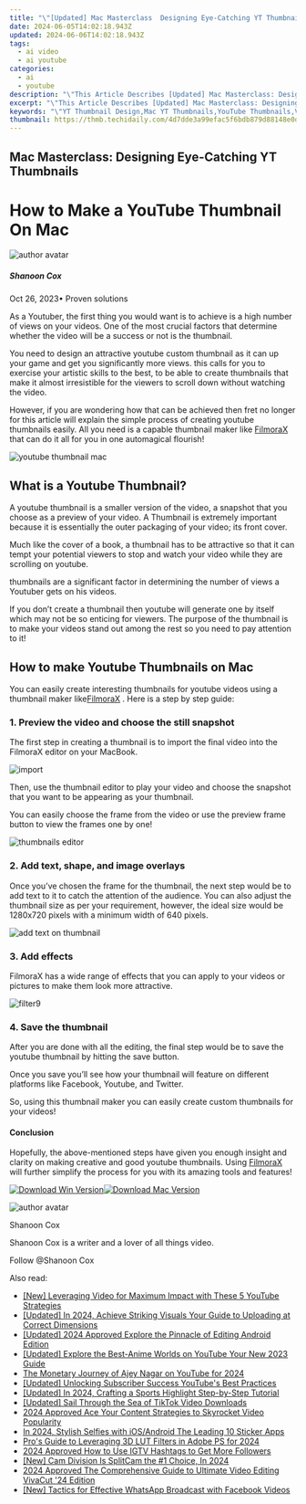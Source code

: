 ```yaml
---
title: "\"[Updated] Mac Masterclass  Designing Eye-Catching YT Thumbnails\""
date: 2024-06-05T14:02:18.943Z
updated: 2024-06-06T14:02:18.943Z
tags:
  - ai video
  - ai youtube
categories:
  - ai
  - youtube
description: "\"This Article Describes [Updated] Mac Masterclass: Designing Eye-Catching YT Thumbnails\""
excerpt: "\"This Article Describes [Updated] Mac Masterclass: Designing Eye-Catching YT Thumbnails\""
keywords: "\"YT Thumbnail Design,Mac YT Thumbnails,YouTube Thumbnails,Video Thumbnail Art,Creative Thumbnail Tips,Eye-Catching Thumbnails,Masterclass in Thumbnail Design\""
thumbnail: https://thmb.techidaily.com/4d7dde3a99efac5f6bdb879d88148e0d5b48fb1025ad045c8786c79687920a30.jpg
---
```


## Mac Masterclass: Designing Eye-Catching YT Thumbnails

# How to Make a YouTube Thumbnail On Mac

![author avatar](https://images.wondershare.com/filmora/article-images/shannon-cox.jpg)

##### Shanoon Cox

 Oct 26, 2023• Proven solutions

As a Youtuber, the first thing you would want is to achieve is a high number of views on your videos. One of the most crucial factors that determine whether the video will be a success or not is the thumbnail.

 You need to design an attractive youtube custom thumbnail as it can up your game and get you significantly more views. this calls for you to exercise your artistic skills to the best, to be able to create thumbnails that make it almost irresistible for the viewers to scroll down without watching the video.

However, if you are wondering how that can be achieved then fret no longer for this article will explain the simple process of creating youtube thumbnails easily. All you need is a capable thumbnail maker like [FilmoraX](https://tools.techidaily.com/wondershare/filmora/download/) that can do it all for you in one automagical flourish!

![youtube thumbnail mac](https://images.wondershare.com/filmora/Mac-articles/youtube-thumbnail-mac.jpg)

## What is a Youtube Thumbnail?

A youtube thumbnail is a smaller version of the video, a snapshot that you choose as a preview of your video. A Thumbnail is extremely important because it is essentially the outer packaging of your video; its front cover.

Much like the cover of a book, a thumbnail has to be attractive so that it can tempt your potential viewers to stop and watch your video while they are scrolling on youtube.

thumbnails are a significant factor in determining the number of views a Youtuber gets on his videos.

If you don’t create a thumbnail then youtube will generate one by itself which may not be so enticing for viewers. The purpose of the thumbnail is to make your videos stand out among the rest so you need to pay attention to it!

## How to make Youtube Thumbnails on Mac

You can easily create interesting thumbnails for youtube videos using a thumbnail maker like[FilmoraX](https://tools.techidaily.com/wondershare/filmora/download/) . Here is a step by step guide:

### 1. Preview the video and choose the still snapshot

The first step in creating a thumbnail is to import the final video into the FilmoraX editor on your MacBook.

![import](https://images.wondershare.com/filmora/filmoraX/Guide-Mac/3.import-media-files.jpg)

Then, use the thumbnail editor to play your video and choose the snapshot that you want to be appearing as your thumbnail.

You can easily choose the frame from the video or use the preview frame button to view the frames one by one!

![thumbnails editor](https://images.wondershare.com/filmora/Mac-articles/thumbnails-editor.jpg)

### 2. Add text, shape, and image overlays

Once you’ve chosen the frame for the thumbnail, the next step would be to add text to it to catch the attention of the audience. You can also adjust the thumbnail size as per your requirement, however, the ideal size would be 1280x720 pixels with a minimum width of 640 pixels.

![add text on thumbnail](https://images.wondershare.com/filmora/Mac-articles/add-text-on-thumbnail.jpg)

### 3. Add effects

FilmoraX has a wide range of effects that you can apply to your videos or pictures to make them look more attractive.

![filter9](https://images.wondershare.com/filmora/guide/filter-9-mac.jpg)

### 4. Save the thumbnail

After you are done with all the editing, the final step would be to save the youtube thumbnail by hitting the save button.

Once you save you’ll see how your thumbnail will feature on different platforms like Facebook, Youtube, and Twitter.

So, using this thumbnail maker you can easily create custom thumbnails for your videos!

#### Conclusion

Hopefully, the above-mentioned steps have given you enough insight and clarity on making creative and good youtube thumbnails. Using [FilmoraX](https://tools.techidaily.com/wondershare/filmora/download/) will further simplify the process for you with its amazing tools and features!

[![Download Win Version](https://images.wondershare.com/filmora/guide/download-btn-win.jpg)](https://tools.techidaily.com/wondershare/filmora/download/)[![Download Mac Version](https://images.wondershare.com/filmora/guide/download-btn-mac.jpg)](https://tools.techidaily.com/wondershare/filmora/download/)

![author avatar](https://images.wondershare.com/filmora/article-images/shannon-cox.jpg)

Shanoon Cox

Shanoon Cox is a writer and a lover of all things video.

Follow @Shanoon Cox

<span class="atpl-alsoreadstyle">Also read:</span>
<div><ul>
<li><a href="https://facebook-video-share.techidaily.com/new-leveraging-video-for-maximum-impact-with-these-5-youtube-strategies/"><u>[New] Leveraging Video for Maximum Impact with These 5 YouTube Strategies</u></a></li>
<li><a href="https://facebook-video-share.techidaily.com/updated-in-2024-achieve-striking-visuals-your-guide-to-uploading-at-correct-dimensions/"><u>[Updated] In 2024, Achieve Striking Visuals  Your Guide to Uploading at Correct Dimensions</u></a></li>
<li><a href="https://facebook-video-share.techidaily.com/updated-2024-approved-explore-the-pinnacle-of-editing-android-edition/"><u>[Updated] 2024 Approved  Explore the Pinnacle of Editing  Android Edition</u></a></li>
<li><a href="https://facebook-video-share.techidaily.com/updated-explore-the-best-anime-worlds-on-youtube-your-new-2023-guide/"><u>[Updated] Explore the Best-Anime Worlds on YouTube  Your New 2023 Guide</u></a></li>
<li><a href="https://facebook-video-share.techidaily.com/the-monetary-journey-of-ajey-nagar-on-youtube-for-2024/"><u>The Monetary Journey of Ajey Nagar on YouTube for 2024</u></a></li>
<li><a href="https://facebook-video-share.techidaily.com/updated-unlocking-subscriber-success-youtubes-best-practices/"><u>[Updated] Unlocking Subscriber Success  YouTube's Best Practices</u></a></li>
<li><a href="https://facebook-video-share.techidaily.com/updated-in-2024-crafting-a-sports-highlight-step-by-step-tutorial/"><u>[Updated] In 2024, Crafting a Sports Highlight  Step-by-Step Tutorial</u></a></li>
<li><a href="https://tiktok-clips.techidaily.com/updated-sail-through-the-sea-of-tiktok-video-downloads/"><u>[Updated] Sail Through the Sea of TikTok Video Downloads</u></a></li>
<li><a href="https://extra-hints.techidaily.com/2024-approved-ace-your-content-strategies-to-skyrocket-video-popularity/"><u>2024 Approved  Ace Your Content  Strategies to Skyrocket Video Popularity</u></a></li>
<li><a href="https://some-approaches.techidaily.com/in-2024-stylish-selfies-with-iosandroid-the-leading-10-sticker-apps/"><u>In 2024, Stylish Selfies with iOS/Android  The Leading 10 Sticker Apps</u></a></li>
<li><a href="https://extra-approaches.techidaily.com/pros-guide-to-leveraging-3d-lut-filters-in-adobe-ps-for-2024/"><u>Pro's Guide to Leveraging 3D LUT Filters in Adobe PS for 2024</u></a></li>
<li><a href="https://instagram-videos.techidaily.com/2024-approved-how-to-use-igtv-hashtags-to-get-more-followers/"><u>2024 Approved  How to Use IGTV Hashtags to Get More Followers</u></a></li>
<li><a href="https://screen-capture.techidaily.com/new-cam-division-is-splitcam-the-1-choice-in-2024/"><u>[New] Cam Division  Is SplitCam the #1 Choice, In 2024</u></a></li>
<li><a href="https://some-skills.techidaily.com/2024-approved-the-comprehensive-guide-to-ultimate-video-editing-vivacut-24-edition/"><u>2024 Approved  The Comprehensive Guide to Ultimate Video Editing  VivaCut '24 Edition</u></a></li>
<li><a href="https://facebook-video-content.techidaily.com/new-tactics-for-effective-whatsapp-broadcast-with-facebook-videos/"><u>[New] Tactics for Effective WhatsApp Broadcast with Facebook Videos</u></a></li>
</ul></div>

<ins class="adsbygoogle"
      style="display:block"
      data-ad-client="ca-pub-7571918770474297"
      data-ad-slot="8358498916"
      data-ad-format="auto"
      data-full-width-responsive="true"></ins>